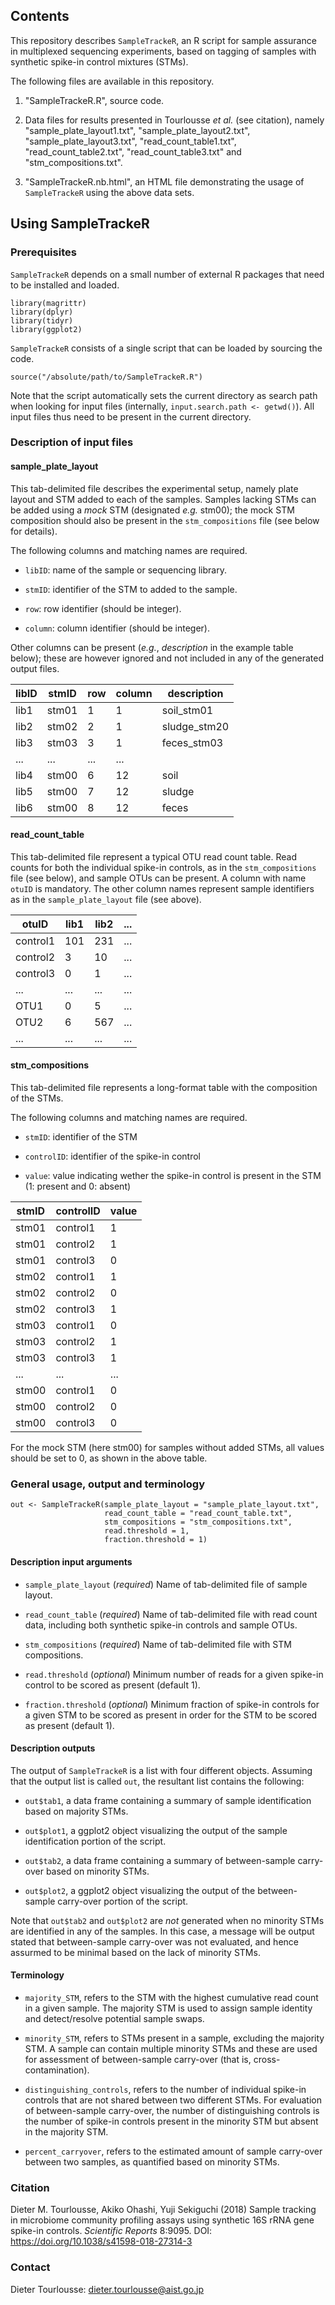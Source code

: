 ## Contents

This repository describes `SampleTrackeR`, an R script for sample assurance in multiplexed sequencing experiments, based on tagging of samples with synthetic spike-in control mixtures (STMs).

The following files are available in this repository.

1. "SampleTrackeR.R", source code.

2. Data files for results presented in Tourlousse *et al.* (see citation), namely "sample_plate_layout1.txt", "sample_plate_layout2.txt", "sample_plate_layout3.txt", "read_count_table1.txt", "read_count_table2.txt", "read_count_table3.txt" and "stm_compositions.txt".

3. "SampleTrackeR.nb.html", an HTML file demonstrating the usage of `SampleTrackeR` using the above data sets.

## Using SampleTrackeR

### Prerequisites

`SampleTrackeR` depends on a small number of external R packages that need to be installed and loaded.

```
library(magrittr)
library(dplyr)
library(tidyr)
library(ggplot2)
```

`SampleTrackeR` consists of a single script that can be loaded by sourcing the code.

```
source("/absolute/path/to/SampleTrackeR.R")
```

Note that the script automatically sets the current directory as search path when looking for input files (internally, `input.search.path <- getwd()`). All input files thus need to be present in the current directory.

### Description of input files

#### sample_plate_layout

This tab-delimited file describes the experimental setup, namely plate layout and STM added to each of the samples. Samples lacking STMs can be added using a *mock* STM (designated *e.g.* stm00); the mock STM composition should also be present in the `stm_compositions` file (see below for details). 

The following columns and matching names are required.

  + `libID`: name of the sample or sequencing library.

  + `stmID`: identifier of the STM to added to the sample.

  + `row`: row identifier (should be integer).

  + `column`: column identifier (should be integer).

Other columns can be present (*e.g.*, *description* in the example table below); these are however ignored and not included in any of the generated output files.

| libID | stmID | row | column | description |
| ------|-------|-----|--------| --------|
| lib1 | stm01 | 1 | 1 | soil_stm01 |
| lib2 | stm02 | 2 | 1 | sludge_stm20 |
| lib3 | stm03 | 3 | 1 | feces_stm03 |
| ... | ...  | ... | ... |
| lib4 | stm00 | 6 | 12 | soil |
| lib5 | stm00 | 7 | 12 | sludge |
| lib6 | stm00 | 8 | 12 | feces |

#### read_count_table

This tab-delimited file represent a typical OTU read count table. Read counts for both the individual spike-in controls, as in the `stm_compositions` file (see below), and sample OTUs can be present. A column with name `otuID` is mandatory. The other column names represent sample identifiers as in the `sample_plate_layout` file (see above).

| otuID | lib1 | lib2 | ... |
| ------|-------|-----|--------|
| control1 | 101 | 231 | ... |
| control2 | 3  | 10 | ... |
| control3 | 0 | 1 | ... |
| ... | ...  | ... | ... |
| OTU1 | 0  | 5 | ... |
| OTU2 | 6  | 567 | ... |
| ... | ...  | ... | ... |

#### stm_compositions

This tab-delimited file represents a long-format table with the composition of the STMs.

The following columns and matching names are required.

  + `stmID`: identifier of the STM
  
  + `controlID`: identifier of the spike-in control

  + `value`: value indicating wether the spike-in control is present in the STM (1: present and 0: absent)
  
| stmID | controlID | value | 
| ------|-------|-----|
| stm01 | control1 | 1 | 
| stm01 | control2  | 1 | 
| stm01 | control3  | 0 | 
| stm02 | control1 | 1 | 
| stm02 | control2  | 0 | 
| stm02 | control3  | 1 |  
| stm03 | control1 | 0 | 
| stm03 | control2  | 1 | 
| stm03 | control3  | 1 | 
| ... | ...  | ... | 
| stm00 | control1  | 0 | 
| stm00 | control2  | 0 | 
| stm00 | control3  | 0 | 

For the mock STM (here stm00) for samples without added STMs, all values should be set to 0, as shown in the above table.

### General usage, output and terminology

```
out <- SampleTrackeR(sample_plate_layout = "sample_plate_layout.txt",
                     read_count_table = "read_count_table.txt", 
                     stm_compositions = "stm_compositions.txt",
                     read.threshold = 1,
                     fraction.threshold = 1)
```

#### Description input arguments

  + `sample_plate_layout` (*required*) Name of tab-delimited file of sample layout.
  
  + `read_count_table` (*required*) Name of tab-delimited file with read count data, including both synthetic spike-in controls and sample OTUs.
  
  + `stm_compositions` (*required*) Name of tab-delimited file with STM compositions.
  
  + `read.threshold` (*optional*) Minimum number of reads for a given spike-in control to be scored as present (default 1).
  
  + `fraction.threshold` (*optional*) Minimum fraction of spike-in controls for a given STM to be scored as present in order for the STM to be scored as present (default 1).

#### Description outputs

The output of `SampleTrackeR` is a list with four different objects. Assuming that the output list is called `out`, the resultant list contains the following:

  + `out$tab1`, a data frame containing a summary of sample identification based on majority STMs.

  + `out$plot1`, a ggplot2 object visualizing the output of the sample identification portion of the script.

  + `out$tab2`, a data frame containing a summary of between-sample carry-over based on minority STMs.

  + `out$plot2`, a ggplot2 object visualizing the output of the between-sample carry-over portion of the script.
  
Note that `out$tab2` and `out$plot2` are *not* generated when no minority STMs are identified in any of the samples. In this case, a message will be output stated that between-sample carry-over was not evaluated, and hence assurmed to be minimal based on the lack of minority STMs.

####  Terminology

  + `majority_STM`, refers to the STM with the highest cumulative read count in a given sample. The majority STM is used to assign sample identity and detect/resolve potential sample swaps.

  + `minority_STM`, refers to STMs present in a sample, excluding the majority STM. A sample can contain multiple minority STMs and these are used for assessment of between-sample carry-over (that is, cross-contamination).

  + `distinguishing_controls`, refers to the number of individual spike-in controls that are not shared between two different STMs. For evaluation of between-sample carry-over, the number of distinguishing controls is the number of spike-in controls present in the minority STM but absent in the majority STM.

  + `percent_carryover`, refers to the estimated amount of sample carry-over between two samples, as quantified based on minority STMs.

### Citation

Dieter M. Tourlousse, Akiko Ohashi, Yuji Sekiguchi (2018) Sample tracking in microbiome community profiling assays using synthetic 16S rRNA gene spike-in controls. *Scientific Reports* 8:9095. DOI: https://doi.org/10.1038/s41598-018-27314-3

### Contact

Dieter Tourlousse: dieter.tourlousse@aist.go.jp


